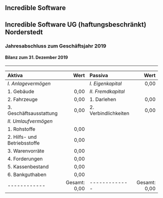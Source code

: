 ## Incredible Software ##
Incredible Software UG (haftungsbeschränkt)  
Norderstedt  
---
### Jahresabschluss zum Geschäftsjahr 2019
#### Bilanz zum 31. Dezember 2019
---
|**Aktiva**|Wert|**Passiva**|Wert|
|:------------|-------------:|:-------------|-------------:|
|*I. Anlagevermögen*||*I. Eigenkapital*|0,00|
|       1. Gebäude|0,00|*II. Fremdkapital*||
|       2. Fahrzeuge|0,00|     1. Darlehen|0,00|
|       3. Geschäftsausstattung|0,00|      2. Verbindlichkeiten|0,00|
|*II. Umlaufvermögen*|||
|   1. Rohstoffe|0,00||
|   2. Hilfs- und Betriebsstoffe|0,00||
|   3. Warenvorräte|0,00||
|   4. Forderungen|0,00||
|   5. Kassenbestand|0,00||
|   6. Bankguthaben|0,00||
|------------|Gesamt: 0,00|-------------|Gesamt: 0,00|